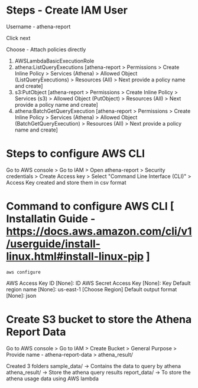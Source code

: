 # Steps - Create IAM User

Username - athena-report

Click next

Choose - Attach policies directly

1. AWSLambdaBasicExecutionRole
2. athena:ListQueryExecutions [athena-report > Permissions > Create Inline Policy > Services (Athena) > Allowed Object (ListQueryExecutions) > Resources (All) > Next provide a policy name and create]
3. s3:PutObject [athena-report > Permissions > Create Inline Policy > Services (s3) > Allowed Object (PutObject) > Resources (All) > Next provide a policy name and create]
4. athena:BatchGetQueryExecution [athena-report > Permissions > Create Inline Policy > Services (Athena) > Allowed Object (BatchGetQueryExecution) > Resources (All) > Next provide a policy name and create]

# Steps to configure AWS CLI

Go to AWS console > Go to IAM > Open athena-report > Security credentials > Create Access key > Select "Command Line Interface (CLI)" > Access Key created and store them in csv format

# Command to configure AWS CLI [ Installatin Guide - https://docs.aws.amazon.com/cli/v1/userguide/install-linux.html#install-linux-pip ]

```
aws configure
```

AWS Access Key ID [None]: ID
AWS Secret Access Key [None]: Key
Default region name [None]: us-east-1 [Choose Region]
Default output format [None]: json

# Create S3 bucket to store the Athena Report Data

Go to AWS console > Go to IAM > Create Bucket > General Purpose > Provide name - athena-report-data > athena_result/

Created 3 folders
sample_data/ -> Contains the data to query by athena
athena_result/ -> Store the athena query results
report_data/ -> To store the athena usage data using AWS lambda
